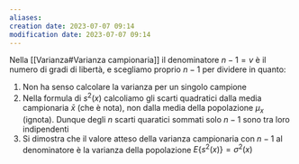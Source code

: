 ```yaml
---
aliases: 
creation date: 2023-07-07 09:14
modification date: 2023-07-07 09:14
---
```


Nella [[Varianza#Varianza campionaria]] il denominatore $n- 1 = v$ è il numero di gradi di libertà, e scegliamo proprio $n-1$ per dividere in quanto:

1. Non ha senso calcolare la varianza per un singolo campione
2. Nella formula di $s^2(x)$ calcoliamo gli scarti quadratici dalla media campionaria $\bar{x}$ (che è nota), non dalla media della popolazione $\mu_{x}$ (ignota). Dunque degli $n$ scarti quaratici sommati solo $n-1$ sono tra loro indipendenti
3. Si dimostra che il valore atteso della varianza campionaria con $n-1$ al denominatore è la varianza della popolazione $E \{s^2(x)\} = \sigma^2(x)$